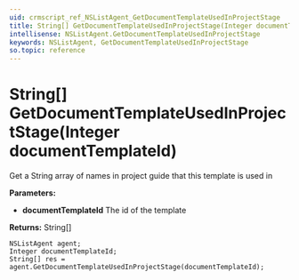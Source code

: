 ```yaml
---
uid: crmscript_ref_NSListAgent_GetDocumentTemplateUsedInProjectStage
title: String[] GetDocumentTemplateUsedInProjectStage(Integer documentTemplateId)
intellisense: NSListAgent.GetDocumentTemplateUsedInProjectStage
keywords: NSListAgent, GetDocumentTemplateUsedInProjectStage
so.topic: reference
---
```


# String[] GetDocumentTemplateUsedInProjectStage(Integer documentTemplateId)

Get a String array of names in project guide that this template is used in

**Parameters:**
 - **documentTemplateId** The id of the template

**Returns:** String[]

```crmscript
NSListAgent agent;
Integer documentTemplateId;
String[] res = agent.GetDocumentTemplateUsedInProjectStage(documentTemplateId);
```

